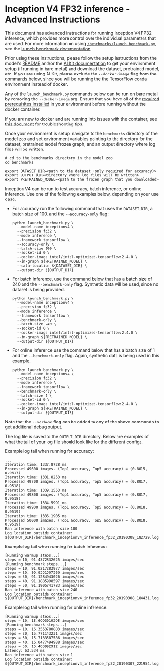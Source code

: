 <!--- 0. Title -->
<!-- This document is auto-generated using markdown fragments and the model-builder -->
<!-- To make changes to this doc, please change the fragments instead of modifying this doc directly -->
# Inception V4 FP32 inference - Advanced Instructions

<!-- 10. Description -->
This document has advanced instructions for running Inception V4 FP32
inference, which provides more control over the individual parameters that
are used. For more information on using [`/benchmarks/launch_benchmark.py`](/benchmarks/launch_benchmark.py),
see the [launch benchmark documentation](/docs/general/tensorflow/LaunchBenchmark.md).

Prior using these instructions, please follow the setup instructions from
the model's [README](README.md) and/or the
[AI Kit documentation](/docs/general/tensorflow/AIKit.md) to get your environment
setup (if running in bare metal) and download the dataset, pretrained model, etc.
If you are using AI Kit, please exclude the `--docker-image` flag from the
commands below, since you will be running the the TensorFlow conda environment
instead of docker.

<!-- 55. Docker arg -->
Any of the `launch_benchmark.py` commands below can be run on bare metal by
removing the `--docker-image` arg. Ensure that you have all of the
[required prerequisites installed](README.md#bare-metal) in your environment
before running without the docker container.

If you are new to docker and are running into issues with the container,
see [this document](/docs/general/docker.md) for troubleshooting tips.

<!-- 50. Launch benchmark instructions -->
Once your environment is setup, navigate to the `benchmarks` directory of
the model zoo and set environment variables pointing to the directory for the
dataset, pretrained model frozen graph, and an output directory where log
files will be written.

```
# cd to the benchmarks directory in the model zoo
cd benchmarks

export DATASET_DIR=<path to the dataset (only required for accuracy)>
export OUTPUT_DIR=<directory where log files will be written>
export PRETRAINED_MODEL=<path to the frozen graph that you downloaded>
```

Inception V4 can be run to test accuracy, batch inference, or online inference.
Use one of the following examples below, depending on your use case.

* For accuracy run the following command that uses the `DATASET_DIR`, a batch
  size of 100, and the `--accuracy-only` flag:
  ```
  python launch_benchmark.py \
    --model-name inceptionv4 \
    --precision fp32 \
    --mode inference \
    --framework tensorflow \
    --accuracy-only \
    --batch-size 100 \
    --socket-id 0 \
    --docker-image intel/intel-optimized-tensorflow:2.4.0 \
    --in-graph ${PRETRAINED_MODEL} \
    --data-location ${DATASET_DIR} \
    --output-dir ${OUTPUT_DIR}
  ```

 * For batch inference, use the command below that has a batch size of 240
   and the `--benchmark-only` flag. Synthetic data will be used, since no
   dataset is being provided.
   ```
   python launch_benchmark.py \
     --model-name inceptionv4 \
     --precision fp32 \
     --mode inference \
     --framework tensorflow \
     --benchmark-only \
     --batch-size 240 \
     --socket-id 0 \
     --docker-image intel/intel-optimized-tensorflow:2.4.0 \
     --in-graph ${PRETRAINED_MODEL} \
     --output-dir ${OUTPUT_DIR}
   ```

* For online inference use the command below that has a batch size of 1 and
  the `--benchmark-only` flag. Again, synthetic data is being used in this
  example.
  ```
  python launch_benchmark.py \
    --model-name inceptionv4 \
    --precision fp32 \
    --mode inference \
    --framework tensorflow \
    --benchmark-only \
    --batch-size 1 \
    --socket-id 0 \
    --docker-image intel/intel-optimized-tensorflow:2.4.0 \
    --in-graph ${PRETRAINED_MODEL} \
    --output-dir ${OUTPUT_DIR}
  ```

Note that the `--verbose` flag can be added to any of the above commands
to get additional debug output.

The log file is saved to the `OUTPUT_DIR` directory. Below are examples of
what the tail of your log file should look like for the different configs.

Example log tail when running for accuracy:
```
...
Iteration time: 1337.8728 ms
Processed 49600 images. (Top1 accuracy, Top5 accuracy) = (0.8015, 0.9517)
Iteration time: 1331.8253 ms
Processed 49700 images. (Top1 accuracy, Top5 accuracy) = (0.8017, 0.9518)
Iteration time: 1339.1553 ms
Processed 49800 images. (Top1 accuracy, Top5 accuracy) = (0.8017, 0.9518)
Iteration time: 1334.5991 ms
Processed 49900 images. (Top1 accuracy, Top5 accuracy) = (0.8018, 0.9519)
Iteration time: 1336.1905 ms
Processed 50000 images. (Top1 accuracy, Top5 accuracy) = (0.8018, 0.9519)
Ran inference with batch size 100
Log location outside container: ${OUTPUT_DIR}/benchmark_inceptionv4_inference_fp32_20190308_182729.log
```

Example log tail when running for batch inference:
```
[Running warmup steps...]
steps = 10, 91.4372832625 images/sec
[Running benchmark steps...]
steps = 10, 91.0217283977 images/sec
steps = 20, 90.8331507586 images/sec
steps = 30, 91.1284943026 images/sec
steps = 40, 91.1885998597 images/sec
steps = 50, 91.1905741783 images/sec
Ran inference with batch size 240
Log location outside container: ${OUTPUT_DIR}/benchmark_inceptionv4_inference_fp32_20190308_184431.log
```

Example log tail when running for online inference:
```
[Running warmup steps...]
steps = 10, 15.6993019295 images/sec
[Running benchmark steps...]
steps = 10, 16.3553780883 images/sec
steps = 20, 15.771143231 images/sec
steps = 30, 15.7133587586 images/sec
steps = 40, 16.0477494988 images/sec
steps = 50, 15.483992912 images/sec
Latency: 63.534 ms
Ran inference with batch size 1
Log location outside container: ${OUTPUT_DIR}/benchmark_inceptionv4_inference_fp32_20190307_221954.log
```

